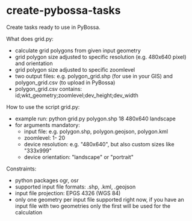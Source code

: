 # create-pybossa-tasks
Create tasks ready to use in PyBossa.

What does grid.py:
- calculate grid polygons from given input geometry
- grid polygon size adjusted to specific resolution (e.g. 480x640 pixel) and orientation
- grid polygon size adjusted to specific zoomlevel
- two output files: e.g. polygon_grid.shp (for use in your GIS) and polygon_grid.csv (to upload in PyBossa)
- polygon_grid.csv contains: id;wkt_geometry;zoomlevel;dev_height;dev_width

How to use the script grid.py:
- example run: python grid.py polygon.shp 18 480x640 landscape
- for arguments mandatory:
	- input file: e.g. polygon.shp, polygon.geojson, polygon.kml
	- zoomlevel: 1- 20
	- device resolution: e.g. "480x640", but also custom sizes like "333x999"
	- device orientation: "landscape" or "portrait"

Constraints:
- python packages ogr, osr
- supported input file formats: .shp, .kml, .geojson
- input file projection: EPGS 4326 (WGS 84)
- only one geometry per input file supported right now, if you have an input file with two geometries only the first will be used for the calculation

